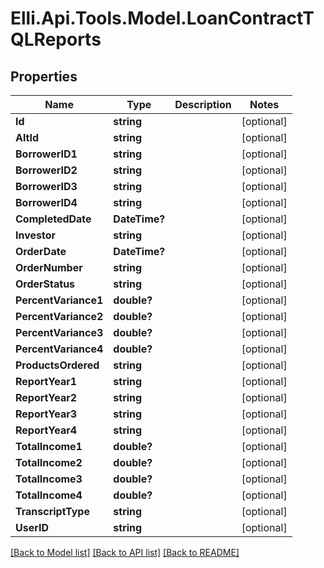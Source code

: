 # Elli.Api.Tools.Model.LoanContractTQLReports
## Properties

Name | Type | Description | Notes
------------ | ------------- | ------------- | -------------
**Id** | **string** |  | [optional] 
**AltId** | **string** |  | [optional] 
**BorrowerID1** | **string** |  | [optional] 
**BorrowerID2** | **string** |  | [optional] 
**BorrowerID3** | **string** |  | [optional] 
**BorrowerID4** | **string** |  | [optional] 
**CompletedDate** | **DateTime?** |  | [optional] 
**Investor** | **string** |  | [optional] 
**OrderDate** | **DateTime?** |  | [optional] 
**OrderNumber** | **string** |  | [optional] 
**OrderStatus** | **string** |  | [optional] 
**PercentVariance1** | **double?** |  | [optional] 
**PercentVariance2** | **double?** |  | [optional] 
**PercentVariance3** | **double?** |  | [optional] 
**PercentVariance4** | **double?** |  | [optional] 
**ProductsOrdered** | **string** |  | [optional] 
**ReportYear1** | **string** |  | [optional] 
**ReportYear2** | **string** |  | [optional] 
**ReportYear3** | **string** |  | [optional] 
**ReportYear4** | **string** |  | [optional] 
**TotalIncome1** | **double?** |  | [optional] 
**TotalIncome2** | **double?** |  | [optional] 
**TotalIncome3** | **double?** |  | [optional] 
**TotalIncome4** | **double?** |  | [optional] 
**TranscriptType** | **string** |  | [optional] 
**UserID** | **string** |  | [optional] 

[[Back to Model list]](../README.md#documentation-for-models) [[Back to API list]](../README.md#documentation-for-api-endpoints) [[Back to README]](../README.md)

